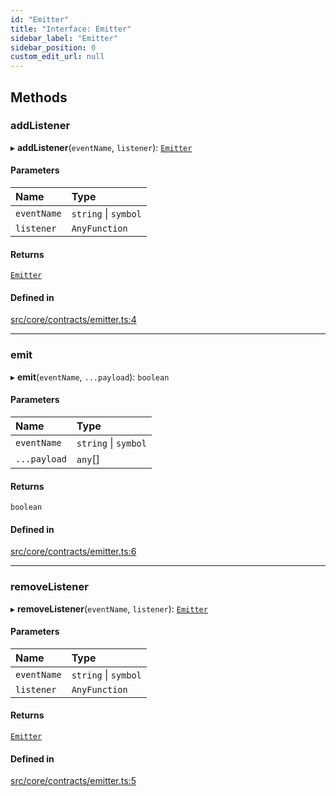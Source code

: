 ```yaml
---
id: "Emitter"
title: "Interface: Emitter"
sidebar_label: "Emitter"
sidebar_position: 0
custom_edit_url: null
---
```


## Methods

### addListener

▸ **addListener**(`eventName`, `listener`): [`Emitter`](Emitter.md)

#### Parameters

| Name | Type |
| :------ | :------ |
| `eventName` | `string` \| `symbol` |
| `listener` | `AnyFunction` |

#### Returns

[`Emitter`](Emitter.md)

#### Defined in

[src/core/contracts/emitter.ts:4](https://github.com/sern-handler/handler/blob/504cdee/src/core/contracts/emitter.ts#L4)

___

### emit

▸ **emit**(`eventName`, `...payload`): `boolean`

#### Parameters

| Name | Type |
| :------ | :------ |
| `eventName` | `string` \| `symbol` |
| `...payload` | `any`[] |

#### Returns

`boolean`

#### Defined in

[src/core/contracts/emitter.ts:6](https://github.com/sern-handler/handler/blob/504cdee/src/core/contracts/emitter.ts#L6)

___

### removeListener

▸ **removeListener**(`eventName`, `listener`): [`Emitter`](Emitter.md)

#### Parameters

| Name | Type |
| :------ | :------ |
| `eventName` | `string` \| `symbol` |
| `listener` | `AnyFunction` |

#### Returns

[`Emitter`](Emitter.md)

#### Defined in

[src/core/contracts/emitter.ts:5](https://github.com/sern-handler/handler/blob/504cdee/src/core/contracts/emitter.ts#L5)
